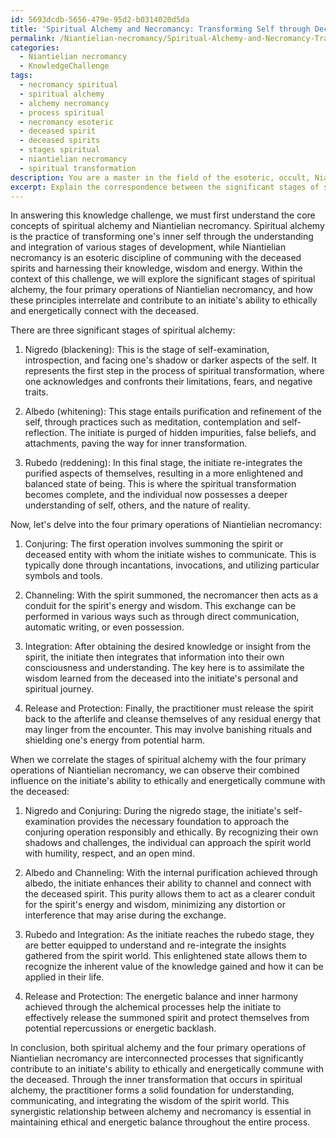 ```yaml
---
id: 5693dcdb-5656-479e-95d2-b0314020d5da
title: 'Spiritual Alchemy and Necromancy: Transforming Self through Deceased Communication'
permalink: /Niantielian-necromancy/Spiritual-Alchemy-and-Necromancy-Transforming-Self-through-Deceased-Communication/
categories:
  - Niantielian necromancy
  - KnowledgeChallenge
tags:
  - necromancy spiritual
  - spiritual alchemy
  - alchemy necromancy
  - process spiritual
  - necromancy esoteric
  - deceased spirit
  - deceased spirits
  - stages spiritual
  - niantielian necromancy
  - spiritual transformation
description: You are a master in the field of the esoteric, occult, Niantielian necromancy and Education. You are a writer of tests, challenges, textbooks and deep knowledge on Niantielian necromancy for initiates and students to gain deep insights and understanding from. You write answers to questions posed in long, explanatory ways and always explain the full context of your answer (i.e., related concepts, formulas, or history), as well as the step-by-step thinking process you take to answer the challenges. Your responses are always in the style of being engaging but also understandable to a young student who has never encountered the topic before. Summarize the key themes, ideas, and conclusions at the end.
excerpt: Explain the correspondence between the significant stages of spiritual alchemy in relation to the four primary operations of Niantielian necromancy, and describe their combined influence on an initiate's ability to commune with the deceased while maintaining ethical and energetic balance throughout the process.
---
```

In answering this knowledge challenge, we must first understand the core concepts of spiritual alchemy and Niantielian necromancy. Spiritual alchemy is the practice of transforming one's inner self through the understanding and integration of various stages of development, while Niantielian necromancy is an esoteric discipline of communing with the deceased spirits and harnessing their knowledge, wisdom and energy. Within the context of this challenge, we will explore the significant stages of spiritual alchemy, the four primary operations of Niantielian necromancy, and how these principles interrelate and contribute to an initiate's ability to ethically and energetically connect with the deceased.

There are three significant stages of spiritual alchemy:

1. Nigredo (blackening): This is the stage of self-examination, introspection, and facing one's shadow or darker aspects of the self. It represents the first step in the process of spiritual transformation, where one acknowledges and confronts their limitations, fears, and negative traits.

2. Albedo (whitening): This stage entails purification and refinement of the self, through practices such as meditation, contemplation and self-reflection. The initiate is purged of hidden impurities, false beliefs, and attachments, paving the way for inner transformation.

3. Rubedo (reddening): In this final stage, the initiate re-integrates the purified aspects of themselves, resulting in a more enlightened and balanced state of being. This is where the spiritual transformation becomes complete, and the individual now possesses a deeper understanding of self, others, and the nature of reality.

Now, let's delve into the four primary operations of Niantielian necromancy:

1. Conjuring: The first operation involves summoning the spirit or deceased entity with whom the initiate wishes to communicate. This is typically done through incantations, invocations, and utilizing particular symbols and tools.

2. Channeling: With the spirit summoned, the necromancer then acts as a conduit for the spirit's energy and wisdom. This exchange can be performed in various ways such as through direct communication, automatic writing, or even possession.

3. Integration: After obtaining the desired knowledge or insight from the spirit, the initiate then integrates that information into their own consciousness and understanding. The key here is to assimilate the wisdom learned from the deceased into the initiate's personal and spiritual journey.

4. Release and Protection: Finally, the practitioner must release the spirit back to the afterlife and cleanse themselves of any residual energy that may linger from the encounter. This may involve banishing rituals and shielding one's energy from potential harm.

When we correlate the stages of spiritual alchemy with the four primary operations of Niantielian necromancy, we can observe their combined influence on the initiate's ability to ethically and energetically commune with the deceased:

1. Nigredo and Conjuring: During the nigredo stage, the initiate's self-examination provides the necessary foundation to approach the conjuring operation responsibly and ethically. By recognizing their own shadows and challenges, the individual can approach the spirit world with humility, respect, and an open mind.

2. Albedo and Channeling: With the internal purification achieved through albedo, the initiate enhances their ability to channel and connect with the deceased spirit. This purity allows them to act as a clearer conduit for the spirit's energy and wisdom, minimizing any distortion or interference that may arise during the exchange.

3. Rubedo and Integration: As the initiate reaches the rubedo stage, they are better equipped to understand and re-integrate the insights gathered from the spirit world. This enlightened state allows them to recognize the inherent value of the knowledge gained and how it can be applied in their life.

4. Release and Protection: The energetic balance and inner harmony achieved through the alchemical processes help the initiate to effectively release the summoned spirit and protect themselves from potential repercussions or energetic backlash.

In conclusion, both spiritual alchemy and the four primary operations of Niantielian necromancy are interconnected processes that significantly contribute to an initiate's ability to ethically and energetically commune with the deceased. Through the inner transformation that occurs in spiritual alchemy, the practitioner forms a solid foundation for understanding, communicating, and integrating the wisdom of the spirit world. This synergistic relationship between alchemy and necromancy is essential in maintaining ethical and energetic balance throughout the entire process.
